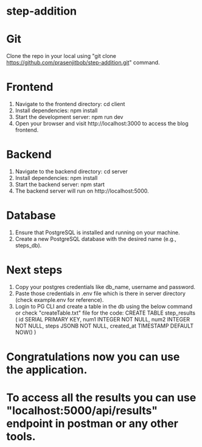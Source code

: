 # step-addition

# Git
  Clone the repo in your local using "git clone https://github.com/prasenjitbob/step-addition.git" command.

# Frontend
1. Navigate to the frontend directory: cd client
2. Install dependencies: npm install
3. Start the development server: npm run dev
4. Open your browser and visit http://localhost:3000 to access the blog frontend.

# Backend
1. Navigate to the backend directory: cd server
2. Install dependencies: npm install
3. Start the backend server: npm start
4. The backend server will run on http://localhost:5000.

# Database
1. Ensure that PostgreSQL is installed and running on your machine.
2. Create a new PostgreSQL database with the desired name (e.g., steps_db).

# Next steps
1. Copy your postgres credentials like db_name, username and password.
2. Paste those credentials in .env file which is there in server directory (check example.env for reference).
3. Login to PG CLI and create a table in the db using the below command or check "createTable.txt" file for the code: 
    CREATE TABLE step_results (
        id SERIAL PRIMARY KEY,
        num1 INTEGER NOT NULL,
        num2 INTEGER NOT NULL,
        steps JSONB NOT NULL,
        created_at TIMESTAMP DEFAULT NOW()
    )

# Congratulations now you can use the application.

# To access all the results you can use "localhost:5000/api/results" endpoint in postman or any other tools.
